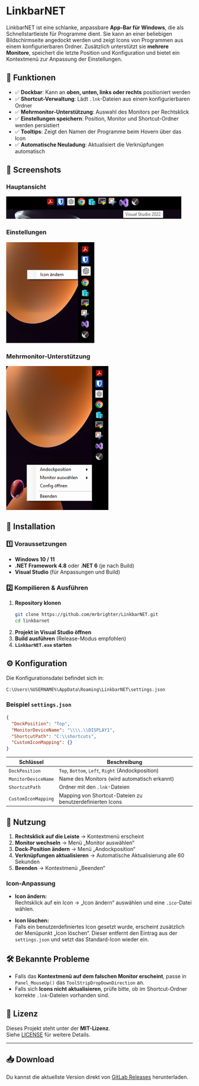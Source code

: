 # LinkbarNET

LinkbarNET ist eine schlanke, anpassbare **App-Bar für Windows**, die als Schnellstartleiste für Programme dient. Sie kann an einer beliebigen Bildschirmseite angedockt werden und zeigt Icons von Programmen aus einem konfigurierbaren Ordner. Zusätzlich unterstützt sie **mehrere Monitore**, speichert die letzte Position und Konfiguration und bietet ein Kontextmenü zur Anpassung der Einstellungen.

## 🚀 Funktionen

- ✅ **Dockbar**: Kann an **oben, unten, links oder rechts** positioniert werden  
- ✅ **Shortcut-Verwaltung**: Lädt `.lnk`-Dateien aus einem konfigurierbaren Ordner  
- ✅ **Mehrmonitor-Unterstützung**: Auswahl des Monitors per Rechtsklick  
- ✅ **Einstellungen speichern**: Position, Monitor und Shortcut-Ordner werden persistiert  
- ✅ **Tooltips**: Zeigt den Namen der Programme beim Hovern über das Icon  
- ✅ **Automatische Neuladung**: Aktualisiert die Verknüpfungen automatisch  

## 📸 Screenshots

### Hauptansicht  
![Hauptansicht](assets/images/linkbar1.jpg)  

### Einstellungen  
![Einstellungen](assets/images/linkbar2.jpg)  

### Mehrmonitor-Unterstützung  
![Mehrmonitor-Unterstützung](assets/images/linkbar3.jpg)  

## 🔧 Installation

### 1️⃣ Voraussetzungen
- **Windows 10 / 11**
- **.NET Framework 4.8** oder **.NET 6** (je nach Build)
- **Visual Studio** (für Anpassungen und Build)

### 2️⃣ Kompilieren & Ausführen
1. **Repository klonen**
   ```sh
   git clone https://github.com/mrbrighter/LinkbarNET.git
   cd linkbarnet
   ```
2. **Projekt in Visual Studio öffnen**
3. **Build ausführen** (Release-Modus empfohlen)
4. **`LinkbarNET.exe` starten**

## ⚙️ Konfiguration

Die Konfigurationsdatei befindet sich in:
```
C:\Users\%USERNAME%\AppData\Roaming\LinkbarNET\settings.json
```

### Beispiel `settings.json`
```json
{
  "DockPosition": "Top",
  "MonitorDeviceName": "\\\\.\\DISPLAY1",
  "ShortcutPath": "C:\\shortcuts",
  "CustomIconMapping": {}
}
```

| Schlüssel             | Beschreibung                                       |
|-----------------------|----------------------------------------------------|
| `DockPosition`        | `Top`, `Bottom`, `Left`, `Right` (Andockposition)   |
| `MonitorDeviceName`   | Name des Monitors (wird automatisch erkannt)       |
| `ShortcutPath`        | Ordner mit den `.lnk`-Dateien                       |
| `CustomIconMapping`   | Mapping von Shortcut-Dateien zu benutzerdefinierten Icons |

## 📖 Nutzung

1. **Rechtsklick auf die Leiste** → Kontextmenü erscheint  
2. **Monitor wechseln** → Menü „Monitor auswählen“  
3. **Dock-Position ändern** → Menü „Andockposition“  
4. **Verknüpfungen aktualisieren** → Automatische Aktualisierung alle 60 Sekunden  
5. **Beenden** → Kontextmenü „Beenden“

### Icon-Anpassung

- **Icon ändern:**  
  Rechtsklick auf ein Icon → „Icon ändern“ auswählen und eine `.ico`-Datei wählen.
  
- **Icon löschen:**  
  Falls ein benutzerdefiniertes Icon gesetzt wurde, erscheint zusätzlich der Menüpunkt „Icon löschen“. Dieser entfernt den Eintrag aus der `settings.json` und setzt das Standard-Icon wieder ein.

## 🛠 Bekannte Probleme

- Falls das **Kontextmenü auf dem falschen Monitor erscheint**, passe in `Panel_MouseUp()` das `ToolStripDropDownDirection` an.
- Falls sich **Icons nicht aktualisieren**, prüfe bitte, ob im Shortcut-Ordner korrekte `.lnk`-Dateien vorhanden sind.

## 📝 Lizenz

Dieses Projekt steht unter der **MIT-Lizenz**.  
Siehe [LICENSE](LICENSE) für weitere Details.

---

## 📥 Download

Du kannst die aktuellste Version direkt von [GitLab Releases](https://github.com/mrbrighter/LinkbarNET/releases) herunterladen.
